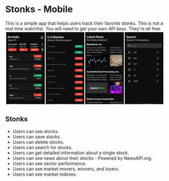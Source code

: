 # Stonks - Mobile
This is a simple app that helps users track their favorite stonks. This is not a real time watchlist. You will need to get your own API keys. They're all free.
![Stock Market App](/images/latest.png)

## Stonks
- Users can see stocks.
- Users can save stocks.
- Users can delete stocks.
- Users can search for stocks.
- Users can get detailed information about a single stock.
- Users can see news about their stocks - Powered by NewsAPI.org.
- Users can see sector performance.
- Users can see market movers, winners, and losers.
- Users can see market indexes.

